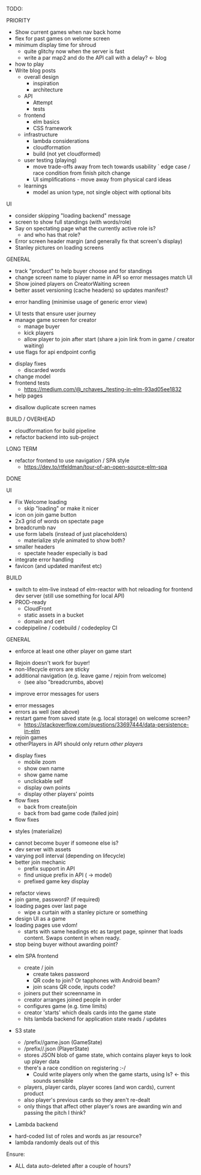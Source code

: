 TODO:

PRIORITY
+ Show current games when nav back home
+ flex for past games on welome screen
+ minimum display time for shroud
  - quite glitchy now when the server is fast
  - write a par map2 and do the API call with a delay? <- blog
+ how to play
+ Write blog posts
  + overall design
    + inspiration
	+ architecture
  + API
    + Attempt
	+ tests
  + frontend
    + elm basics
	+ CSS framework
  + infrastructure
    + lambda considerations
	+ cloudformation
	+ build (not yet cloudformed)
  + user testing (playing)
    + move trade-offs away from tech towards usability
	 ` edge case / race condition from finish pitch change
	+ UI simplifications - move away from physical card ideas
  + learnings
    + model as union type, not single object with optional bits

UI
+ consider skipping "loading backend" message
+ screen to show full standings (with words/role)
+ Say on spectating page what the currently active role is?
  + and who has that role?
+ Error screen header margin (and generally fix that screen's display)
+ Stanley pictures on loading screens

GENERAL
+ track "product" to help buyer choose and for standings
+ change screen name to player name in API so error messages match UI
+ Show joined players on CreatorWaiting screen
+ better asset versioning (cache headers) so updates manifest?
* error handling (minimise usage of generic error view)
+ UI tests that ensure user journey
+ manage game screen for creator
  - manage buyer
  - kick players
  - allow player to join after start (share a join link from in game / creator waiting)
+ use flags for api endpoint config
* display fixes
  + discarded words
* change model
* frontend tests
  * https://medium.com/@_rchaves_/testing-in-elm-93ad05ee1832
* help pages
+ disallow duplicate screen names

BUILD / OVERHEAD
+ cloudformation for build pipeline
+ refactor backend into sub-project

LONG TERM
+ refactor frontend to use navigation / SPA style
  * https://dev.to/rtfeldman/tour-of-an-open-source-elm-spa


DONE

UI
- Fix Welcome loading
  - skip "loading" or make it nicer
- icon on join game button
- 2x3 grid of words on spectate page
- breadcrumb nav
- use form labels (instead of just placeholders)
  - materialize style animated to show both?
- smaller headers
  - spectate header especially is bad
- integrate error handling
- favicon (and updated manifest etc)

BUILD
- switch to elm-live instead of elm-reactor with hot reloading for frontend dev server (still use something for local API)
- PROD-ready
  - CloudFront
  - static assets in a bucket
  - domain and cert
- codepipeline / codebuild / codedeploy CI


GENERAL
+ enforce at least one other player on game start
- Rejoin doesn't work for buyer!
- non-lifecycle errors are sticky
- additional navigation (e.g. leave game / rejoin from welcome)
  * (see also "breadcrumbs, above)
* improve error messages for users
- error messages
- errors as well (see above)
- restart game from saved state (e.g. local storage) on welcome screen?
  * https://stackoverflow.com/questions/33697444/data-persistence-in-elm
- rejoin games
- otherPlayers in API should only return *other players*
* display fixes
  - mobile zoom
  - show own name
  - show game name
  - unclickable self
  - display own points
  - display other players' points
* flow fixes
  + back from create/join
  + back from bad game code (failed join)
* flow fixes
- styles (materialize)
* cannot become buyer if someone else is?
* dev server with assets
* varying poll interval (depending on lifecycle)
* better join mechanic
  + prefix support in API
  + find unique prefix in API ( -> model)
  + prefixed game key display
- refactor views
- join game, password? (if required)
- loading pages over last page
  - wipe a curtain with a stanley picture or something
- design UI as a game
- loading pages use vdom!
  - starts with same headings etc as target page, spinner that loads content. Swaps content in when ready.
- stop being buyer without awarding point?


* elm SPA frontend
  - create / join
    + create takes password
	+ QR code to join? Or tapphones with Android beam?
	+ join scans QR code, inputs code?
  - joiners put their screenname in
  - creator arranges joined people in order
  - configures game (e.g. time limits)
  - creator 'starts' which deals cards into the game state
  - hits lambda backend for application state reads / updates

* S3 state
  - /prefix/<gameid>/game.json (GameState)
  - /prefix/<gameid>/<playerkey>.json (PlayerState)
  - stores JSON blob of game state, which contains player keys to look up player data
  - there's a race condition on registering :-/
    + Could write players only when the game starts, using ls? <- this sounds sensible
  - players, player cards, player scores (and won cards), current product
  - also player's previous cards so they aren't re-dealt
  - only things that affect other player's rows are awarding win and passing the pitch I think?

* Lambda backend
 - hard-coded list of roles and words as jar resource?
 - lambda randomly deals out of this


Ensure:
* ALL data auto-deleted after a couple of hours?

